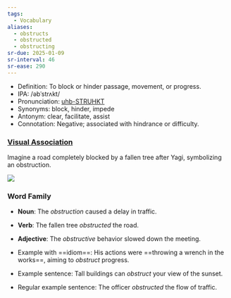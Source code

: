 ```yaml
---
tags:
  - Vocabulary
aliases:
  - obstructs
  - obstructed
  - obstructing
sr-due: 2025-01-09
sr-interval: 46
sr-ease: 290
---
```

- Definition: To block or hinder passage, movement, or progress.
- IPA: /əbˈstrʌkt/
- Pronunciation: [uhb-STRUHKT](https://www.google.com/search?q=how+to+pronounce+obstruct)
- Synonyms: block, hinder, impede
- Antonym: clear, facilitate, assist
- Connotation: Negative; associated with hindrance or difficulty.

### [Visual Association](https://www.google.com/search?tbm=isch&q=obstruct)

Imagine a road completely blocked by a fallen tree after Yagi, symbolizing an obstruction.

![](https://thumbs.dreamstime.com/b/diminishing-perspective-view-tree-branches-foliage-obstruct-small-road-countryside-europe-storm-tree-251734078.jpg)

### Word Family

- **Noun**: The *obstruction* caused a delay in traffic.
- **Verb**: The fallen tree *obstructed* the road.
- **Adjective**: The *obstructive* behavior slowed down the meeting.

- Example with ==idiom==: His actions were ==throwing a wrench in the works==, aiming to *obstruct* progress.
- Example sentence: Tall buildings can *obstruct* your view of the sunset.
- Regular example sentence: The officer *obstructed* the flow of traffic.
